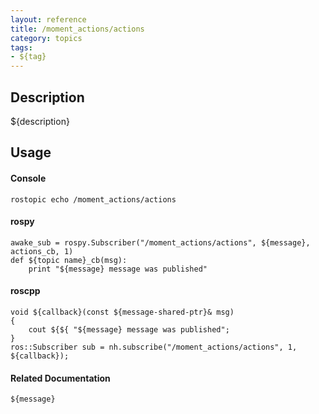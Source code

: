 ```yaml
---
layout: reference
title: /moment_actions/actions
category: topics
tags: 
- ${tag}
---
```


## Description
${description}

## Usage
#### Console
```
rostopic echo /moment_actions/actions
```

#### rospy
```
awake_sub = rospy.Subscriber("/moment_actions/actions", ${message}, actions_cb, 1)
def ${topic name}_cb(msg):
    print "${message} message was published"
```

#### roscpp
```
void ${callback}(const ${message-shared-ptr}& msg)
{
    cout ${${ "${message} message was published";
}
ros::Subscriber sub = nh.subscribe("/moment_actions/actions", 1, ${callback});
```

#### Related Documentation
``${message}``